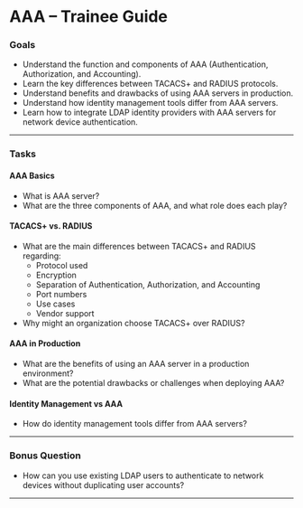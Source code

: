 # AAA – Trainee Guide

### Goals
- Understand the function and components of AAA (Authentication, Authorization, and Accounting).
- Learn the key differences between TACACS+ and RADIUS protocols.
- Understand benefits and drawbacks of using AAA servers in production.
- Understand how identity management tools differ from AAA servers.
- Learn how to integrate LDAP identity providers with AAA servers for network device authentication.

---

### Tasks

#### AAA Basics
- What is AAA server?
- What are the three components of AAA, and what role does each play?

#### TACACS+ vs. RADIUS
- What are the main differences between TACACS+ and RADIUS regarding:
  - Protocol used
  - Encryption
  - Separation of Authentication, Authorization, and Accounting
  - Port numbers
  - Use cases
  - Vendor support
- Why might an organization choose TACACS+ over RADIUS?

#### AAA in Production
- What are the benefits of using an AAA server in a production environment?
- What are the potential drawbacks or challenges when deploying AAA?

#### Identity Management vs AAA
- How do identity management tools differ from AAA servers?

---

### Bonus Question
- How can you use existing LDAP users to authenticate to network devices without duplicating user accounts?

---
